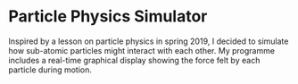 # Particle Physics Simulator
Inspired by a lesson on particle physics in spring 2019, I decided to simulate how sub-atomic particles might interact with each other. My programme includes a real-time graphical display showing the force felt by each particle during motion.
